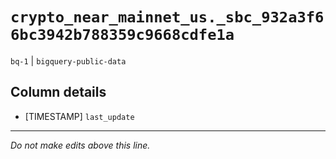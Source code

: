 # `crypto_near_mainnet_us._sbc_932a3f66bc3942b788359c9668cdfe1a`
`bq-1` | `bigquery-public-data`

## Column details
* [TIMESTAMP] `last_update`

-------------------------------------------------------------------------------
*Do not make edits above this line.*
